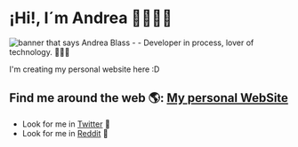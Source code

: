 # ¡Hi!, I´m Andrea 🙋🏻‍♀️🍒

<img src="https://raw.githubusercontent.com/M0nica/M0nica/master/gh-header-image-cropped.png" alt="banner that says Andrea Blass - - Developer in process, lover of technology. 👩🏻‍💻">


  I'm creating my personal website here :D
  
  ## Find me around the web 🌎: <a href="https://andreablass.github.io/My-personal-website/">My personal WebSite</a>
 

- Look for me in <a href="https://twitter.com/AndreaBlass11">Twitter</a> 🐣
- Look for me in <a href="https://www.reddit.com/user/Deaba">Reddit</a> 🤖
